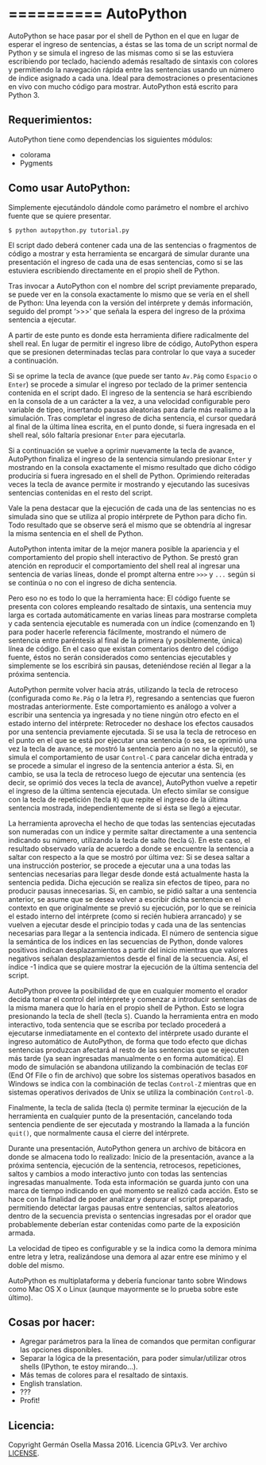==========
AutoPython
==========

AutoPython se hace pasar por el shell de Python en el que en lugar de esperar el ingreso de sentencias, a éstas se las toma de un script normal de Python y se simula el ingreso de las mismas como si se las estuviera escribiendo por teclado, haciendo además resaltado de sintaxis con colores y permitiendo la navegación rápida entre las sentencias usando un número de índice asignado a cada una. Ideal para demostraciones o presentaciones en vivo con mucho código para mostrar. AutoPython está escrito para Python 3.


Requerimientos:
---------------

AutoPython tiene como dependencias los siguientes módulos:

- colorama
- Pygments


Como usar AutoPython:
---------------------

Simplemente ejecutándolo dándole como parámetro el nombre el archivo fuente que se quiere presentar.

```
$ python autopython.py tutorial.py
```

El script dado deberá contener cada una de las sentencias o fragmentos de código a mostrar y esta herramienta se encargará de simular durante una presentación el ingreso de cada una de esas sentencias, como si se las estuviera escribiendo directamente en el propio shell de Python.

Tras invocar a AutoPython con el nombre del script previamente preparado, se puede ver en la consola exactamente lo mismo que se vería en el shell de Python: Una leyenda con la versión del intérprete y demás información, seguido del prompt ‘>>>’ que señala la espera del ingreso de la próxima sentencia a ejecutar.

A partir de este punto es donde esta herramienta difiere radicalmente del shell real. En lugar de permitir el ingreso libre de código, AutoPython espera que se presionen determinadas teclas para controlar lo que vaya a suceder a continuación.

Si se oprime la tecla de avance (que puede ser tanto `Av.Pág` como `Espacio` o `Enter`) se procede a simular el ingreso por teclado de la primer sentencia contenida en el script dado. El ingreso de la sentencia se hará escribiendo en la consola de a un carácter a la vez, a una velocidad configurable pero variable de tipeo, insertando pausas aleatorias para darle más realismo a la simulación. Tras completar el ingreso de dicha sentencia, el cursor quedará al final de la última línea escrita, en el punto donde, si fuera ingresada en el shell real, sólo faltaría presionar `Enter` para ejecutarla.

Si a continuación se vuelve a oprimir nuevamente la tecla de avance, AutoPython finaliza el ingreso de la sentencia simulando presionar `Enter` y mostrando en la consola exactamente el mismo resultado que dicho código produciría si fuera ingresado en el shell de Python. Oprimiendo reiteradas veces la tecla de avance permite ir mostrando y ejecutando las sucesivas sentencias contenidas en el resto del script.

Vale la pena destacar que la ejecución de cada una de las sentencias no es simulada sino que se utiliza al propio intérprete de Python para dicho fin. Todo resultado que se observe será el mismo que se obtendría al ingresar la misma sentencia en el shell de Python.

AutoPython intenta imitar de la mejor manera posible la apariencia y el comportamiento del propio shell interactivo de Python. Se prestó gran atención en reproducir el comportamiento del shell real al ingresar una sentencia de varias líneas, donde el prompt alterna entre `>>>` y `...` según si se continúa o no con el ingreso de dicha sentencia.

Pero eso no es todo lo que la herramienta hace: El código fuente se presenta con colores empleando resaltado de sintaxis, una sentencia muy larga es cortada automáticamente en varias líneas para mostrarse completa y cada sentencia ejecutable es numerada con un índice (comenzando en 1) para poder hacerle referencia fácilmente, mostrando el número de sentencia entre paréntesis al final de la primera (y posiblemente, única) línea de código. En el caso que existan comentarios dentro del código fuente, éstos no serán considerados como sentencias ejecutables y simplemente se los escribirá sin pausas, deteniéndose recién al llegar a la próxima sentencia.

AutoPython permite volver hacia atrás, utilizando la tecla de retroceso (configurada como `Re.Pág` o la letra `P`), regresando a sentencias que fueron mostradas anteriormente. Este comportamiento es análogo a volver a escribir una sentencia ya ingresada y no tiene ningún otro efecto en el estado interno del intérprete: Retroceder no deshace los efectos causados por una sentencia previamente ejecutada. Si se usa la tecla de retroceso en el punto en el que se está por ejecutar una sentencia (o sea, se oprimió una vez la tecla de avance, se mostró la sentencia pero aún no se la ejecutó), se simula el comportamiento de usar `Control-C` para cancelar dicha entrada y se procede a simular el ingreso de la sentencia anterior a ésta. Si, en cambio, se usa la tecla de retroceso luego de ejecutar una sentencia (es decir, se oprimió dos veces la tecla de avance), AutoPython vuelve a repetir el ingreso de la última sentencia ejecutada. Un efecto similar se consigue con la tecla de repetición (tecla `R`) que repite el ingreso de la última sentencia mostrada, independientemente de si ésta se llegó a ejecutar.

La herramienta aprovecha el hecho de que todas las sentencias ejecutadas son numeradas con un índice y permite saltar directamente a una sentencia indicando su número, utilizando la tecla de salto (tecla `G`). En este caso, el resultado observado varía de acuerdo a donde se encuentre la sentencia a saltar con respecto a la que se mostró por última vez: Si se desea saltar a una instrucción posterior, se procede a ejecutar una a una todas las sentencias necesarias para llegar desde donde está actualmente hasta la sentencia pedida. Dicha ejecución se realiza sin efectos de tipeo, para no producir pausas innecesarias. Si, en cambio, se pidió saltar a una sentencia anterior, se asume que se desea volver a escribir dicha sentencia en el contexto en que originalmente se previó su ejecución, por lo que se reinicia el estado interno del intérprete (como si recién hubiera arrancado) y se vuelven a ejecutar desde el principio todas y cada una de las sentencias necesarias para llegar a la sentencia indicada. El número de sentencia sigue la semántica de los índices en las secuencias de Python, donde valores positivos indican desplazamientos a partir del inicio mientras que valores negativos señalan desplazamientos desde el final de la secuencia. Así, el índice -1 indica que se quiere mostrar la ejecución de la última sentencia del script.

AutoPython provee la posibilidad de que en cualquier momento el orador decida tomar el control del intérprete y comenzar a introducir sentencias de la misma manera que lo haría en el propio shell de Python. Esto se logra presionando la tecla de shell (tecla `S`). Cuando la herramienta entra en modo interactivo, toda sentencia que se escriba por teclado procederá a ejecutarse inmediatamente en el contexto del intérprete usado durante el ingreso automático de AutoPython, de forma que todo efecto que dichas sentencias produzcan afectará al resto de las sentencias que se ejecuten más tarde (ya sean ingresadas manualmente o en forma automática). El modo de simulación se abandona utilizando la combinación de teclas `EOF` (End Of File o fin de archivo) que sobre los sistemas operativos basados en Windows se indica con la combinación de teclas `Control-Z` mientras que en sistemas operativos derivados de Unix se utiliza la combinación `Control-D`.

Finalmente, la tecla de salida (tecla `Q`) permite terminar la ejecución de la herramienta en cualquier punto de la presentación, cancelando toda sentencia pendiente de ser ejecutada y mostrando la llamada a la función `quit()`, que normalmente causa el cierre del intérprete.

Durante una presentación, AutoPython genera un archivo de bitácora en donde se almacena todo lo realizado: Inicio de la presentación, avance a la próxima sentencia, ejecución de la sentencia, retrocesos, repeticiones, saltos y cambios a modo interactivo junto con todas las sentencias ingresadas manualmente.
Toda esta información se guarda junto con una marca de tiempo indicando en qué momento se realizó cada acción. Esto se hace con la finalidad de poder analizar y depurar el script preparado, permitiendo detectar largas pausas entre sentencias, saltos aleatorios dentro de la secuencia prevista o sentencias ingresadas por el orador que probablemente deberían estar contenidas como parte de la exposición armada.

La velocidad de tipeo es configurable y se la indica como la demora mínima entre letra y letra, realizándose una demora al azar entre ese mínimo y el doble del mismo.

AutoPython es multiplataforma y debería funcionar tanto sobre Windows como Mac OS X o Linux (aunque mayormente se lo prueba sobre este último).


Cosas por hacer:
----------------

- Agregar parámetros para la línea de comandos que permitan configurar las opciones disponibles.
- Separar la lógica de la presentación, para poder simular/utilizar otros shells (IPython, te estoy mirando...).
- Más temas de colores para el resaltado de sintaxis.
- English translation.
- ???
- Profit!


Licencia:
---------

Copyright Germán Osella Massa 2016. Licencia GPLv3. Ver archivo [LICENSE](https://github.com/gosella/autopython/blob/master/LICENSE.txt).

